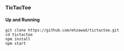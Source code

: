 ### TicTacToe

#### Up and Running

    git clone https://github.com/ehzawad/tictactoe.git
    cd tictactoe
    npm install
    npm start
